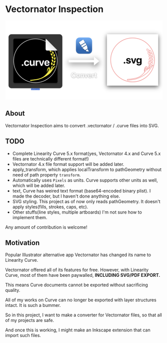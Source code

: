 # Vectornator Inspection

![](example.png)

## About
Vectornator Inspection aims to convert .vectornator / .curve files into SVG.

## TODO
* Complete Linearity Curve 5.x format(yes, Vectornator 4.x and Curve 5.x files are technically different format!)
* Vectornator 4.x file format support will be added later.
* apply_transform, which applies localTransform to pathGeometry without need of path property `transform`.
* Automatically uses `Pixels` as units. Curve supports other units as well, which will be added later.
* text, Curve has weired text format (base64-encoded binary plist). I made the decoder, but I haven't done anything else.
* SVG styling. This project as of now only reads pathGeometry. It doesn't apply styles(fills, strokes, caps, etc).
* Other stuffs(line styles, multiple artboards) I'm not sure how to implement them.

Any amount of contribution is welcome!

## Motivation
Popular Illustrator alternative app Vectornator has changed its name to Linearity Curve.

Vectornator offered all of its features for free. However, with Linearity Curve, most of them have been paywalled, **INCLUDING SVG/PDF EXPORT.**

This means Curve documents cannot be exported without sacrificing quality.

All of my works on Curve can no longer be exported with layer structures intact. It is such a bummer.

So in this project, I want to make a converter for Vectornator files, so that all of my projects are safe.

And once this is working, I might make an Inkscape extension that can import such files.
